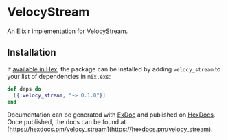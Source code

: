 # VelocyStream

An Elixir implementation for VelocyStream.

## Installation

If [available in Hex](https://hex.pm/docs/publish), the package can be installed
by adding `velocy_stream` to your list of dependencies in `mix.exs`:

```elixir
def deps do
  [{:velocy_stream, "~> 0.1.0"}]
end
```

Documentation can be generated with [ExDoc](https://github.com/elixir-lang/ex_doc)
and published on [HexDocs](https://hexdocs.pm). Once published, the docs can
be found at [https://hexdocs.pm/velocy_stream](https://hexdocs.pm/velocy_stream).

